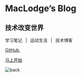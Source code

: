 <!-- _coverpage.md -->

# MacLodge’s Blog 

## 技术改变世界

学习笔记 &ensp;|&ensp; 运动生活 &ensp;|&ensp; 技术博客

[GitHub <i class="iconfont icon-github"></i>](https://github.com/EchoHeim/AutoBuildTools/tree/master/docs/) &emsp;


[马上开始 <i class="iconfont icon-down"></i>](./README.md)

<!-- background image -->
![back](https://user-images.githubusercontent.com/26021085/163708120-6c45d78a-8286-4edd-bcbe-f99e28d26fd4.png)
